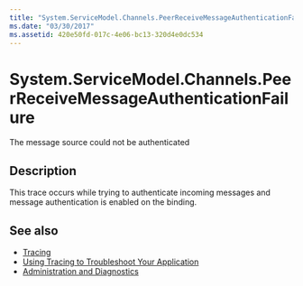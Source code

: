 ```yaml
---
title: "System.ServiceModel.Channels.PeerReceiveMessageAuthenticationFailure"
ms.date: "03/30/2017"
ms.assetid: 420e50fd-017c-4e06-bc13-320d4e0dc534
---
```

# System.ServiceModel.Channels.PeerReceiveMessageAuthenticationFailure
The message source could not be authenticated  
  
## Description  
 This trace occurs while trying to authenticate incoming messages and message authentication is enabled on the binding.  
  
## See also

- [Tracing](index.md)
- [Using Tracing to Troubleshoot Your Application](using-tracing-to-troubleshoot-your-application.md)
- [Administration and Diagnostics](../index.md)
